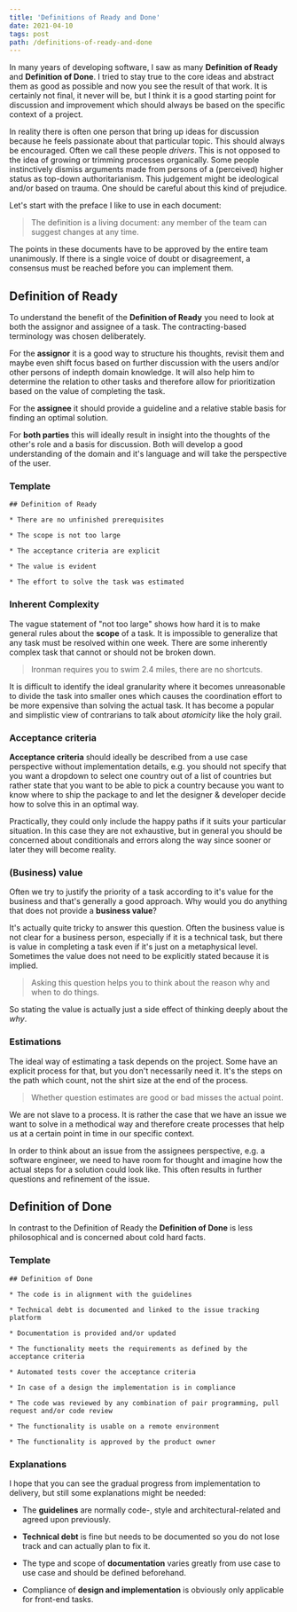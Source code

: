 ```yaml
---
title: 'Definitions of Ready and Done'
date: 2021-04-10
tags: post
path: /definitions-of-ready-and-done
---
```


In many years of developing software, I saw as many **Definition of Ready** and **Definition of Done**. I tried to stay true to the core ideas and abstract them as good as possible and now you see the result of that work. It is certainly not final, it never will be, but I think it is a good starting point for discussion and improvement which should always be based on the specific context of a project.

In reality there is often one person that bring up ideas for discussion because he feels passionate about that particular topic. This should always be encouraged. Often we call these people _drivers_. This is not opposed to the idea of growing or trimming processes organically. Some people instinctively dismiss arguments made from persons of a (perceived) higher status as top-down authoritarianism. This judgement might be ideological and/or based on trauma. One should be careful about this kind of prejudice.

Let's start with the preface I like to use in each document:

> The definition is a living document: any member of the team can suggest changes at any time.

The points in these documents have to be approved by the entire team unanimously. If there is a single voice of doubt or disagreement, a consensus must be reached before you can implement them.

## Definition of Ready

To understand the benefit of the **Definition of Ready** you need to look at both the assignor and assignee of a task. The contracting-based terminology was chosen deliberately.

For the **assignor** it is a good way to structure his thoughts, revisit them and maybe even shift focus based on further discussion with the users and/or other persons of indepth domain knowledge. It will also help him to determine the relation to other tasks and therefore allow for prioritization based on the value of completing the task.

For the **assignee** it should provide a guideline and a relative stable basis for finding an optimal solution.

For **both parties** this will ideally result in insight into the thoughts of the other's role and a basis for discussion. Both will develop a good understanding of the domain and it's language and will take the perspective of the user.

### Template

```text
## Definition of Ready

* There are no unfinished prerequisites

* The scope is not too large

* The acceptance criteria are explicit

* The value is evident

* The effort to solve the task was estimated
```

### Inherent Complexity

The vague statement of "not too large" shows how hard it is to make general rules about the **scope** of a task. It is impossible to generalize that any task must be resolved within one week. There are some inherently complex task that cannot or should not be broken down.

> Ironman requires you to swim 2.4 miles, there are no shortcuts.

It is difficult to identify the ideal granularity where it becomes unreasonable to divide the task into smaller ones which causes the coordination effort to be more expensive than solving the actual task. It has become a popular and simplistic view of contrarians to talk about _atomicity_ like the holy grail.

### Acceptance criteria

**Acceptance criteria** should ideally be described from a use case perspective without implementation details, e.g. you should not specify that you want a dropdown to select one country out of a list of countries but rather state that you want to be able to pick a country because you want to know where to ship the package to and let the designer & developer decide how to solve this in an optimal way.

Practically, they could only include the happy paths if it suits your particular situation. In this case they are not exhaustive, but in general you should be concerned about conditionals and errors along the way since sooner or later they will become reality.

### (Business) value

Often we try to justify the priority of a task according to it's value for the business and that's generally a good approach. Why would you do anything that does not provide a **business value**?

It's actually quite tricky to answer this question. Often the business value is not clear for a business person, especially if it is a technical task, but there is value in completing a task even if it's just on a metaphysical level. Sometimes the value does not need to be explicitly stated because it is implied.

> Asking this question helps you to think about the reason why and when to do things.

So stating the value is actually just a side effect of thinking deeply about the _why_.

### Estimations

The ideal way of estimating a task depends on the project. Some have an explicit process for that, but you don't necessarily need it. It's the steps on the path which count, not the shirt size at the end of the process.

> Whether question estimates are good or bad misses the actual point.

We are not slave to a process. It is rather the case that we have an issue we want to solve in a methodical way and therefore create processes that help us at a certain point in time in our specific context.

In order to think about an issue from the assignees perspective, e.g. a software engineer, we need to have room for thought and imagine how the actual steps for a solution could look like. This often results in further questions and refinement of the issue.

## Definition of Done

In contrast to the Definition of Ready the **Definition of Done** is less philosophical and is concerned about cold hard facts.

### Template

```text
## Definition of Done

* The code is in alignment with the guidelines

* Technical debt is documented and linked to the issue tracking platform

* Documentation is provided and/or updated

* The functionality meets the requirements as defined by the acceptance criteria

* Automated tests cover the acceptance criteria

* In case of a design the implementation is in compliance

* The code was reviewed by any combination of pair programming, pull request and/or code review

* The functionality is usable on a remote environment

* The functionality is approved by the product owner
```

### Explanations

I hope that you can see the gradual progress from implementation to delivery, but still some explanations might be needed:

- The **guidelines** are normally code-, style and architectural-related and agreed upon previously.

- **Technical debt** is fine but needs to be documented so you do not lose track and can actually plan to fix it.

- The type and scope of **documentation** varies greatly from use case to use case and should be defined beforehand.

- Compliance of **design and implementation** is obviously only applicable for front-end tasks.
